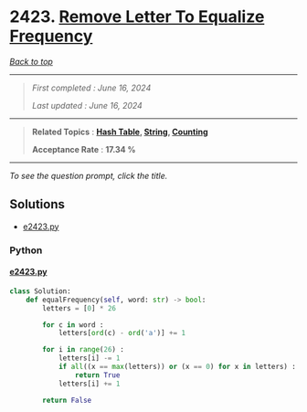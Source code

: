 # 2423. [Remove Letter To Equalize Frequency](<https://leetcode.com/problems/remove-letter-to-equalize-frequency>)

*[Back to top](<../README.md>)*

------

> *First completed : June 16, 2024*
>
> *Last updated : June 16, 2024*


------

> **Related Topics** : **[Hash Table](<by_topic/Hash Table.md>), [String](<by_topic/String.md>), [Counting](<by_topic/Counting.md>)**
>
> **Acceptance Rate** : **17.34 %**


------

*To see the question prompt, click the title.*

## Solutions

- [e2423.py](<../my-submissions/e2423.py>)
### Python
#### [e2423.py](<../my-submissions/e2423.py>)
```Python
class Solution:
    def equalFrequency(self, word: str) -> bool:
        letters = [0] * 26

        for c in word :
            letters[ord(c) - ord('a')] += 1

        for i in range(26) :
            letters[i] -= 1
            if all((x == max(letters)) or (x == 0) for x in letters) :
                return True
            letters[i] += 1

        return False
```

